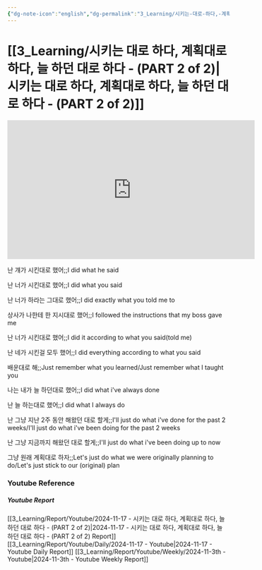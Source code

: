 ```yaml
---
{"dg-note-icon":"english","dg-permalink":"3_Learning/시키는-대로-하다,-계획대로-하다,-늘-하던-대로-하다---(PART-2-of-2)","created-date":"2024-11-17 11:55:48 am","date":"2024-11-17","type":"youtube","tags":["youtube","english","flashcards"],"aliases":null,"youtuber":"빨모쌤","channelName":"라이브 아카데미","link":"https://www.youtube.com/watch?v=lMYwgGoAWbA","img":"https://img.youtube.com/vi/lMYwgGoAWbA/0.jpg","dg-publish":true,"permalink":"/3_Learning/시키는-대로-하다,-계획대로-하다,-늘-하던-대로-하다---(PART-2-of-2)/","dgPassFrontmatter":true,"noteIcon":"english"}
---
```


# [[3_Learning/시키는 대로 하다, 계획대로 하다, 늘 하던 대로 하다 - (PART 2 of 2)\|시키는 대로 하다, 계획대로 하다, 늘 하던 대로 하다 - (PART 2 of 2)]]


<div class="container-root"><span></span></div><div><div class="container-root"><iframe width="560" height="315" src="https://www.youtube.com/embed/lMYwgGoAWbA" title="YouTube video player" frameborder="0" allow="accelerometer; autoplay; clipboard-write; encrypted-media; gyroscope; picture-in-picture; web-share" allowfullscreen=""></iframe></div></div>

난 걔가 시킨대로 했어;;I did what he said
<!--SR:!2024-12-16,2,210-->
난 너가 시킨대로 했어;;I did what you said
<!--SR:!2024-12-17,6,263-->
난 너가 하라는 그대로 했어;;I did exactly what you told me to
<!--SR:!2025-01-07,4,223-->
상사가 나한테 한 지시대로 했어;;I followed the instructions that my boss gave me
<!--SR:!2024-12-16,1,183-->
난 너가 시킨대로 했어;;I did it according to what you said(told me)
<!--SR:!2024-12-17,2,183-->
난 네가 시킨걸 모두 했어;;I did everything according to what you said
<!--SR:!2024-12-16,1,130-->

배운대로 해;;Just remember what you learned/Just remember what I taught you
<!--SR:!2024-12-16,2,190-->

나는 내가 늘 하던대로 했어;;I did what i've always done
<!--SR:!2024-11-27,3,250-->
난 늘 하는대로 했어;;I did what I always do
<!--SR:!2024-12-15,1,183-->
난 그냥 지난 2주 동안 해왔던 대로 할게;;I'll just do what i've done for the past 2 weeks/I'll just do what i've been doing for the past 2 weeks
<!--SR:!2024-12-22,8,250-->
난 그냥 지금까지 해왔던 대로 할게;;I'll just do what i've been doing up to now
<!--SR:!2024-12-17,2,203-->

그냥 원래 계획대로 하자;;Let's just do what we were originally planning to do/Let's just stick to our (original) plan
<!--SR:!2024-12-31,20,250-->












### Youtube Reference
##### Youtube Report
[[3_Learning/Report/Youtube/2024-11-17 - 시키는 대로 하다, 계획대로 하다, 늘 하던 대로 하다 - (PART 2 of 2)\|2024-11-17 - 시키는 대로 하다, 계획대로 하다, 늘 하던 대로 하다 - (PART 2 of 2) Report]]
[[3_Learning/Report/Youtube/Daily/2024-11-17 - Youtube\|2024-11-17 - Youtube Daily Report]]
[[3_Learning/Report/Youtube/Weekly/2024-11-3th - Youtube\|2024-11-3th - Youtube Weekly Report]]

